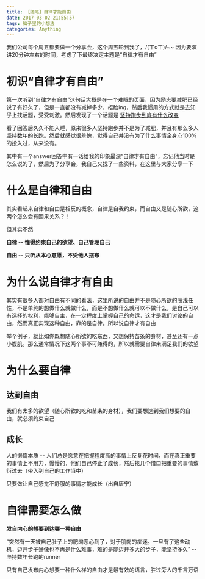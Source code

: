 ```yaml
---
title: 【随笔】自律才能自由
date: 2017-03-02 21:55:57
tags: 脑子里的小想法
categories: Anything
---
```

我们公司每个周五都要做一个分享会，这个周五轮到我了，/(ㄒoㄒ)/~~
因为要演讲20分钟左右的时间，考虑了下最终决定主题是“自律才有自由”

<!--more-->

# 初识“自律才有自由”
第一次听到“自律才有自由”这句话大概是在一个难眠的页面，因为励志要减肥已经说了有好久了，但是一直都没有减掉多少，捂脸ing，然后我惯用的方式就是去知乎上找话题，受受刺激。然后发现了一个话题是 [坚持跑步到底有什么改变](https://www.zhihu.com/question/28656794?utm_campaign=official_account&utm_source=weibo&utm_medium=zhihu&utm_content=question)

看了回答后久久不能入睡，原来很多人坚持跑步并不是为了减肥，并且有那么多人坚持数年的长跑。然后就感觉很羞愧，觉得自己并没有为了什么事情全身心100%的投入过，从来没有。

其中有一个answer回答中有一话给我的印象最深“自律才有自由”，忘记他当时是怎么说的了，然后为了分享会，我自己又找了一些资料，在这里与大家分享一下

# 什么是自律和自由
其实看起来自律和自由是相反的概念，自律是自我约束，而自由又是随心所欲，这两个怎么会有因果关系？！

但其实不然

**自律 -- 懂得约束自己的欲望、自己管理自己**

**自由 -- 只听从本心意愿，不受他人摆布**

# 为什么说自律才有自由

其实有很多人都对自由有不同的看法，这里所说的自由并不是随心所欲的肤浅任性，不是单纯的想做什么就做什么，而是不想做什么就可以不做什么，是自己可以有选择的权利，能够自主，在一定程度上掌握自己的命运，这才是我们讨论的自由，然而真正实现这种自由，靠的是自律。所以说自律才有自由

举个例子，就比如你既想随心所欲的吃东西，又想保持苗条的身材，甚至还有一点小腹肌。那么通常情况下这两个事不可兼得的，所以就需要自律来满足我们的欲望

# 为什么要自律 

## 达到自由
我们有太多的欲望（随心所欲的吃和苗条的身材），我们要想达到我们想要的自由，就必须约束自己

## 成长
人的懒惰本质 -- 人们总是愿意在把握程度高的事情上反复花时间，而在真正重要的事情上不用力，慢慢的，他们自己停止了成长，然后找几个借口把重要的事情敷衍过去（带入到自己的工作当中）

只要做让自己感觉不舒服的事情才能成长（出自唐宁）

# 自律需要怎么做

**发自内心的想要到达哪一种自由**

“突然有一天被自己肚子上的肥肉恶心到了，对于肌肉的痴迷。一旦有了这些动机，迈开步子好像也不再是什么难事，难的是能迈开多大的步子，能坚持多久”
-- 坚持数年长跑的runner

只有自己发布内心想要一种什么样的自由才是最有效的语言，胜过旁人的千言万语


